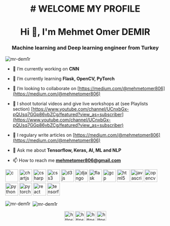 
<h1 align="center"> # WELCOME MY PROFILE </h1>
<h1 align="center">Hi 👋, I'm Mehmet Omer DEMIR</h1>
<h3 align="center">Machine learning and Deep learning engineer from Turkey</h3>

<p align="left"> <img src="https://komarev.com/ghpvc/?username=mr-dem1r" alt="mr-dem1r" /> </p>

- 🔭 I’m currently working on **CNN**

- 🌱 I’m currently learning **Flask, OpenCV, PyTorch**

- 👯 I’m looking to collaborate on [https://medium.com/@mehmetomer806](https://medium.com/@mehmetomer806)

- 🎥 I shoot tutorial videos and give live workshops at (see Playlists section) [https://www.youtube.com/channel/UCnxbGx-pQUsq7GGp86vbZCg/featured?view_as=subscriber](https://www.youtube.com/channel/UCnxbGx-pQUsq7GGp86vbZCg/featured?view_as=subscriber)

- 📝 I regulary write articles on [https://medium.com/@mehmetomer806](https://medium.com/@mehmetomer806)

- 💬 Ask me about **Tensorflow, Keras, AI, ML and NLP**

- 📫 How to reach me **mehmetomer806@gmail.com**

<p align="left"><img src="https://devicons.github.io/devicon/devicon.git/icons/c/c-original.svg" alt="c" width="40" height="40"/> <img src="https://www.chartjs.org/media/logo-title.svg" alt="chartjs" width="40" height="40"/> <img src="https://devicons.github.io/devicon/devicon.git/icons/csharp/csharp-original.svg" alt="csharp" width="40" height="40"/> <img src="https://devicons.github.io/devicon/devicon.git/icons/css3/css3-original-wordmark.svg" alt="css3" width="40" height="40"/> <img src="https://devicons.github.io/devicon/devicon.git/icons/d3js/d3js-original.svg" alt="d3js" width="40" height="40"/> <img src="https://devicons.github.io/devicon/devicon.git/icons/django/django-original.svg" alt="django" width="40" height="40"/> <img src="https://www.vectorlogo.zone/logos/pocoo_flask/pocoo_flask-icon.svg" alt="flask" width="40" height="40"/> <img src="https://www.vectorlogo.zone/logos/google_cloud/google_cloud-icon.svg" alt="gcp" width="40" height="40"/> <img src="https://devicons.github.io/devicon/devicon.git/icons/html5/html5-original-wordmark.svg" alt="html5" width="40" height="40"/> <img src="https://devicons.github.io/devicon/devicon.git/icons/javascript/javascript-original.svg" alt="javascript" width="40" height="40"/> <img src="https://www.vectorlogo.zone/logos/opencv/opencv-icon.svg" alt="opencv" width="40" height="40"/> <img src="https://devicons.github.io/devicon/devicon.git/icons/python/python-original.svg" alt="python" width="40" height="40"/> <img src="https://www.vectorlogo.zone/logos/pytorch/pytorch-icon.svg" alt="pytorch" width="40" height="40"/> <img src="https://devicons.github.io/devicon/devicon.git/icons/react/react-original-wordmark.svg" alt="react" width="40" height="40"/> <img src="https://www.vectorlogo.zone/logos/tensorflow/tensorflow-icon.svg" alt="tensorflow" width="40" height="40"/></p>

<p><img align="left" src="https://github-readme-stats.vercel.app/api/top-langs/?username=mr-dem1r&layout=compact" alt="mr-dem1r" /></p>

<p>&nbsp;<img align="center" src="https://github-readme-stats.vercel.app/api?username=mr-dem1r&show_icons=true" alt="mr-dem1r" /></p>

<p align="center">
<a href="https://twitter.com/https://twitter.com/mr_omer_exe" target="blank"><img align="center" src="https://cdn.jsdelivr.net/npm/simple-icons@3.0.1/icons/twitter.svg" alt="https://twitter.com/mr_omer_exe" height="30" width="30" /></a>
<a href="https://linkedin.com/in/https://www.linkedin.com/in/mehmet-ömer-demir-1a43a4114" target="blank"><img align="center" src="https://cdn.jsdelivr.net/npm/simple-icons@3.0.1/icons/linkedin.svg" alt="https://www.linkedin.com/in/mehmet-ömer-demir-1a43a4114" height="30" width="30" /></a>
<a href="https://kaggle.com/https://www.kaggle.com/mehmetmerdemr" target="blank"><img align="center" src="https://cdn.jsdelivr.net/npm/simple-icons@3.0.1/icons/kaggle.svg" alt="https://www.kaggle.com/mehmetmerdemr" height="30" width="30" /></a>
<a href="https://www.youtube.com/c/https://www.youtube.com/channel/ucnxbgx-pqusq7ggp86vbzcg/featured?view_as=subscriber" target="blank"><img align="center" src="https://cdn.jsdelivr.net/npm/simple-icons@3.0.1/icons/youtube.svg" alt="https://www.youtube.com/channel/ucnxbgx-pqusq7ggp86vbzcg/featured?view_as=subscriber" height="30" width="30" /></a>
</p>

